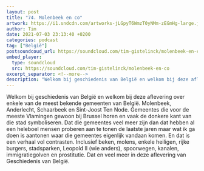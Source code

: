 ```yaml
---
layout: post
title: "74. Molenbeek en co"
artwork: https://i1.sndcdn.com/artworks-jLGpyT6WmzT0yNMm-zEGmHg-large.jpg
author: Tim
date: 2021-07-03 23:13:40 +0200
categories: podcast
tag: ["België"]
postsoundcoud_url: https://soundcloud.com/tim-gistelinck/molenbeek-en-co
embed_player:
  type: soundcloud
  src: https://soundcloud.com/tim-gistelinck/molenbeek-en-co
excerpt_separator: <!--more-->
description: "Welkom bij geschiedenis van België en welkom bij deze aflevering over enkele van de meest bekende gemeenten van België."
---
```

Welkom bij geschiedenis van België en welkom bij deze aflevering over enkele van de meest bekende gemeenten van België. Molenbeek, Anderlecht, Schaarbeek en Sint-Joost Ten Node. Gemeentes die voor de meeste Vlamingen gewoon bij Brussel horen en vaak de donkere kant van die stad symboliseren. Dat die gemeentes veel meer zijn dan dat hebben al een heleboel mensen proberen aan te tonen de laatste jaren maar wat ik ga doen is aantonen waar die gemeentes eigenlijk vandaan komen. En dat is een verhaal vol contrasten. Inclusief beken, molens, enkele heiligen, rijke burgers, stadsparken, Leopold II (wie anders), spoorwegen, kanalen, immigratiegolven en prostitutie. Dat en veel meer in deze aflevering van Geschiedenis van België.